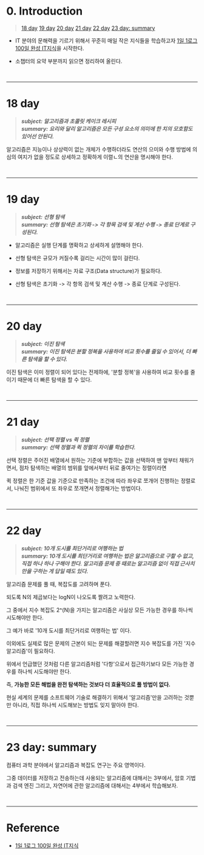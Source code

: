 # 0. Introduction

> [18 day](#18-day)
> [19 day](#19-day)
> [20 day](#20-day)
> [21 day](#21-day)
> [22 day](#22-day)
> [23 day: summary](#23-day)


- IT 분야의 문해력을 기르기 위해서 꾸준히 매일 작은 지식들을 학습하고자 [1일 1로그 100일 완성 IT지식](http://www.kyobobook.co.kr/product/detailViewKor.laf?ejkGb=KOR&mallGb=KOR&barcode=9788966263301&orderClick=LEa&Kc=)을 시작한다. 


- 소챕터의 요약 부분까지 읽으면 정리하여 올린다.

<br>

---

# 18 day 

> **_subject: 알고리즘과 초콜릿 케이크 레시피_**    
> **_summary: 요리와 달리 알고리즘은 모든 구성 요소의 의미에 한 치의 모호함도 있어선 안된다._**  

알고리즘은 지능이나 상상력이 없는 개체가 수행하더라도 연산의 으미와 수행 방법에 의심의 여지가 없을 정도로 상세하고 정확하게 이렬ㄴ의 연산을 명시해야 한다.  


<br>


---

# 19 day 


> **_subject: 선형 탐색_**    
> **_summary: 선형 탐색은 초기화 -> 각 항목 검색 및 계산 수행 -> 종료 단계로 구성된다._**    

- 알고리즘은 실행 단계를 명확하고 상세하게 설명해야 한다. 

- 선형 탐색은 규모가 커질수록 걸리는 시간이 많이 걸린다. 

- 정보를 저장하기 위해서는 자료 구조(Data structure)가 필요하다.

- 선형 탐색은 초기화 -> 각 항목 검색 및 계산 수행 -> 종료 단계로 구성된다. 


<br>


---

# 20 day 

> **_subject: 이진 탐색_**    
> **_summary: 이진 탐색은 분할 정복을 사용하여 비교 횟수를 줄일 수 있어서, 더 빠른 탐색을 할 수 있다._**  

이진 탐색은 이미 정렬이 되어 있다는 전제하에, '분할 정복'을 사용하여 비교 횟수를 줄이기 때문에 더 빠른 탐색을 할 수 있다. 



<br>


---

# 21 day 


> **_subject: 선택 정렬 vs 퀵 정렬_**    
> **_summary: 선택 정렬과 퀵 정렬의 차이를 학습한다._**  


선택 정렬은 주어진 배열에서 원하는 기준에 부합하는 값을 선택하여 맨 앞부터 채워가면서, 점차 탐색하는 배열의 범위를 앞에서부터 뒤로 줄여가는 정렬이라면 

퀵 정렬은 한 기준 값을 기준으로 만족하는 조건에 따라 좌우로 쪼개어 진행하는 정렬로서, 나눠진 범위에서 또 좌우로 쪼개면서 정렬해가는 방법이다.   



<br>


---

# 22 day 

> **_subject: 10개 도시를 최단거리로 여행하는 법_**    
> **_summary: 10개 도시를 최단거리로 여행하는 법은 알고리즘으로 구할 수 없고, 직접 하나 하나 구해야 한다.  알고리즘 문제 중 때로는 알고리즘 없이 직접 근사치만을 구하는 게 답일 때도 있다._**  

알고리즘 문제를 풀 때, 복잡도를 고려하며 푼다. 

되도록 N의 제곱보다는 logN이 나오도록 짤려고 노력한다. 

그 중에서 지수 복잡도 2^(N)을 가지는 알고리즘은 사실상 모든 가능한 경우를 하나씩 시도해야만 한다. 

그 예가 바로 '10개 도시를 최단거리로 여행하는 법' 이다. 

이외에도 실제로 많은 문제의 근본이 되는 문제를 해결할려면 지수 복잡도를 가진 '지수 알고리즘'이 필요하다.  

위에서 언급했던 것처럼 다른 알고리즘처럼 '다항'으로서 접근하기보다 모든 가능한 경우를 하나씩 시도해야만 한다.  

즉, **가능한 모든 해법을 완전 탐색하는 것보다 더 효율적으로 풀 방법이 없다.**

현실 세계의 문제를 소프트웨어 기술로 해결하기 위해서 '알고리즘'만을 고려하는 것뿐만 아니라, 직접 하나씩 시도해보는 방법도 잊지 말아야 한다. 


<br>


---

# 23 day: summary 

컴퓨터 과학 분야에서 알고리즘과 복잡도 연구는 주요 영역이다. 

그중 데이터를 저장하고 전송하는데 사용되는 알고리즘에 대해서는 3부에서, 암호 기법과 검색 엔진 그리고, 자연어에 관한 알고리즘에 대해서는 4부에서 학습해보자. 



<br>

---
# Reference

- [1일 1로그 100일 완성 IT지식](http://www.kyobobook.co.kr/product/detailViewKor.laf?ejkGb=KOR&mallGb=KOR&barcode=9788966263301&orderClick=LEa&Kc=) 